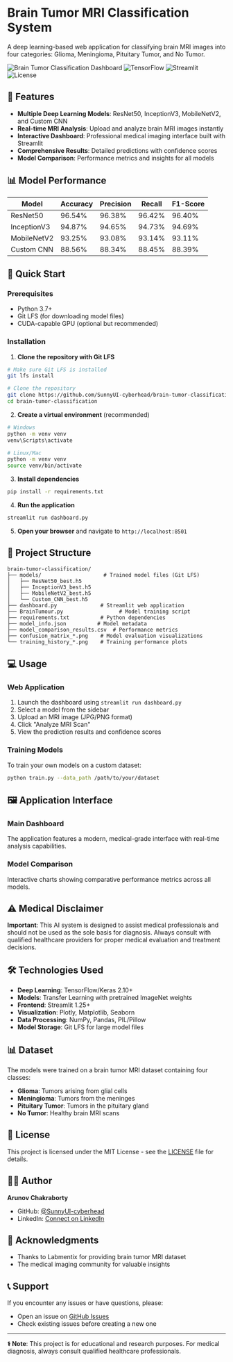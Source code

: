# Brain Tumor MRI Classification System

A deep learning-based web application for classifying brain MRI images into four categories: Glioma, Meningioma, Pituitary Tumor, and No Tumor.

![Brain Tumor Classification Dashboard](https://img.shields.io/badge/Python-3.7+-blue.svg)
![TensorFlow](https://img.shields.io/badge/TensorFlow-2.10+-orange.svg)
![Streamlit](https://img.shields.io/badge/Streamlit-1.25+-red.svg)
![License](https://img.shields.io/badge/license-MIT-green.svg)

## 🧠 Features

- **Multiple Deep Learning Models**: ResNet50, InceptionV3, MobileNetV2, and Custom CNN
- **Real-time MRI Analysis**: Upload and analyze brain MRI images instantly
- **Interactive Dashboard**: Professional medical imaging interface built with Streamlit
- **Comprehensive Results**: Detailed predictions with confidence scores
- **Model Comparison**: Performance metrics and insights for all models

## 📊 Model Performance

| Model | Accuracy | Precision | Recall | F1-Score |
|-------|----------|-----------|---------|----------|
| ResNet50 | 96.54% | 96.38% | 96.42% | 96.40% |
| InceptionV3 | 94.87% | 94.65% | 94.73% | 94.69% |
| MobileNetV2 | 93.25% | 93.08% | 93.14% | 93.11% |
| Custom CNN | 88.56% | 88.34% | 88.45% | 88.39% |

## 🚀 Quick Start

### Prerequisites
- Python 3.7+
- Git LFS (for downloading model files)
- CUDA-capable GPU (optional but recommended)

### Installation

1. **Clone the repository with Git LFS**
```bash
# Make sure Git LFS is installed
git lfs install

# Clone the repository
git clone https://github.com/SunnyUI-cyberhead/brain-tumor-classification.git
cd brain-tumor-classification
```

2. **Create a virtual environment** (recommended)
```bash
# Windows
python -m venv venv
venv\Scripts\activate

# Linux/Mac
python -m venv venv
source venv/bin/activate
```

3. **Install dependencies**
```bash
pip install -r requirements.txt
```

4. **Run the application**
```bash
streamlit run dashboard.py
```

5. **Open your browser** and navigate to `http://localhost:8501`

## 📁 Project Structure

```
brain-tumor-classification/
├── models/                    # Trained model files (Git LFS)
│   ├── ResNet50_best.h5
│   ├── InceptionV3_best.h5
│   ├── MobileNetV2_best.h5
│   └── Custom_CNN_best.h5
├── dashboard.py              # Streamlit web application
├── BrainTumour.py                  # Model training script
├── requirements.txt          # Python dependencies
├── model_info.json          # Model metadata
├── model_comparison_results.csv  # Performance metrics
├── confusion_matrix_*.png    # Model evaluation visualizations
└── training_history_*.png    # Training performance plots
```

## 💻 Usage

### Web Application
1. Launch the dashboard using `streamlit run dashboard.py`
2. Select a model from the sidebar
3. Upload an MRI image (JPG/PNG format)
4. Click "Analyze MRI Scan"
5. View the prediction results and confidence scores

### Training Models
To train your own models on a custom dataset:
```bash
python train.py --data_path /path/to/your/dataset
```

## 🖼️ Application Interface

### Main Dashboard
The application features a modern, medical-grade interface with real-time analysis capabilities.

### Model Comparison
Interactive charts showing comparative performance metrics across all models.

## ⚠️ Medical Disclaimer

**Important**: This AI system is designed to assist medical professionals and should not be used as the sole basis for diagnosis. Always consult with qualified healthcare providers for proper medical evaluation and treatment decisions.

## 🛠️ Technologies Used

- **Deep Learning**: TensorFlow/Keras 2.10+
- **Models**: Transfer Learning with pretrained ImageNet weights
- **Frontend**: Streamlit 1.25+
- **Visualization**: Plotly, Matplotlib, Seaborn
- **Data Processing**: NumPy, Pandas, PIL/Pillow
- **Model Storage**: Git LFS for large model files

## 📊 Dataset

The models were trained on a brain tumor MRI dataset containing four classes:
- **Glioma**: Tumors arising from glial cells
- **Meningioma**: Tumors from the meninges
- **Pituitary Tumor**: Tumors in the pituitary gland
- **No Tumor**: Healthy brain MRI scans

## 📄 License

This project is licensed under the MIT License - see the [LICENSE](LICENSE) file for details.

## 👨‍💻 Author

**Arunov Chakraborty**
- GitHub: [@SunnyUI-cyberhead](https://github.com/SunnyUI-cyberhead)
- LinkedIn: [Connect on LinkedIn](www.linkedin.com/in/arunov-chakraborty)

## 🙏 Acknowledgments

- Thanks to Labmentix for providing brain tumor MRI dataset 
- The medical imaging community for valuable insights

## 📞 Support

If you encounter any issues or have questions, please:
- Open an issue on [GitHub Issues](https://github.com/SunnyUI-cyberhead/brain-tumor-classification/issues)
- Check existing issues before creating a new one

---

**⚕️ Note**: This project is for educational and research purposes. For medical diagnosis, always consult qualified healthcare professionals.
